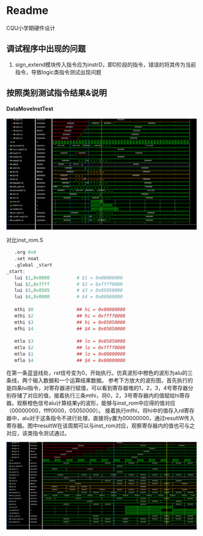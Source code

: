 # Readme

 CQU小学期硬件设计







## 调试程序中出现的问题

1. sign_extend模块传入指令应为instrD，即D阶段的指令，错误的将其传为当前指令，导致logic类指令测试出现问题





## 按照类别测试指令结果&说明



#### DataMoveInstTest

<img src="image_for_report/datamoveInst_TestResult.png" alt="img1" style="zoom: 100%;" />

对比inst_rom.S

```R
   .org 0x0
   .set noat
   .global _start
_start:
   lui $1,0x0000          # $1 = 0x00000000 
   lui $2,0xffff          # $2 = 0xffff0000
   lui $3,0x0505          # $3 = 0x05050000
   lui $4,0x0000          # $4 = 0x00000000 

   mthi $0                ## hi = 0x00000000
   mthi $2                ## hi = 0xffff0000
   mthi $3                ## hi = 0x05050000
   mfhi $4                ## $4 = 0x05050000

   mtlo $3                ## lo = 0x05050000
   mtlo $2                ## lo = 0xffff0000
   mtlo $1                ## lo = 0x00000000
   mflo $4                ## $4 = 0x00000000    
```

在第一条蓝竖线处，rst信号变为0，开始执行。仿真波形中橙色的波形为alu的三条线，两个输入数据和一个运算结果数据。
参考下方放大的波形图，首先执行的是四条lui指令，对寄存器进行赋值，可以看到寄存器堆的1，2，3，4号寄存器分别存储了对应的值，接着执行三条mthi，将0，2，3号寄存器内的值赋给hi寄存器。观察橙色信号alu计算结果y的波形，能够与inst_rom中应得的值对应（00000000，ffff0000，05050000）。
接着执行mfhi，将hi中的值存入rd寄存器中，alu对于这条指令不进行处理，直接将y置为00000000，通过resultW传入寄存器。图中resultW在该周期可以与inst_rom对应，观察寄存器内的值也可与之对应，该类指令测试通过。



<img src="image_for_report/datamoveInst_TestResult_zoomon.png" alt="img1" style="zoom: 100%;" />

